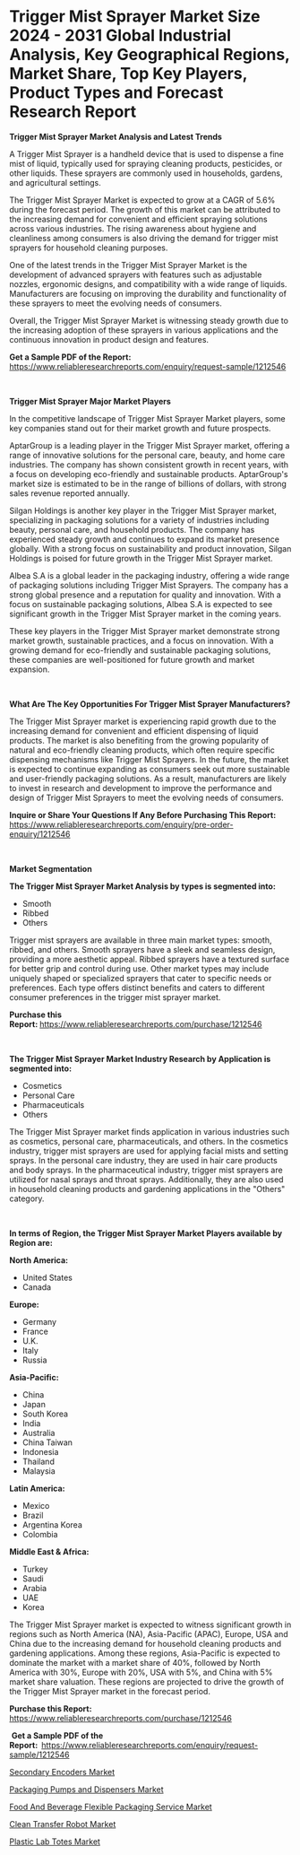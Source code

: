 <p><h1>Trigger Mist Sprayer Market Size 2024 - 2031 Global Industrial Analysis, Key Geographical Regions, Market Share, Top Key Players, Product Types and Forecast Research Report</h1></p><p><strong>Trigger Mist Sprayer Market Analysis and Latest Trends</strong></p>
<p><p>A Trigger Mist Sprayer is a handheld device that is used to dispense a fine mist of liquid, typically used for spraying cleaning products, pesticides, or other liquids. These sprayers are commonly used in households, gardens, and agricultural settings.</p><p>The Trigger Mist Sprayer Market is expected to grow at a CAGR of 5.6% during the forecast period. The growth of this market can be attributed to the increasing demand for convenient and efficient spraying solutions across various industries. The rising awareness about hygiene and cleanliness among consumers is also driving the demand for trigger mist sprayers for household cleaning purposes.</p><p>One of the latest trends in the Trigger Mist Sprayer Market is the development of advanced sprayers with features such as adjustable nozzles, ergonomic designs, and compatibility with a wide range of liquids. Manufacturers are focusing on improving the durability and functionality of these sprayers to meet the evolving needs of consumers.</p><p>Overall, the Trigger Mist Sprayer Market is witnessing steady growth due to the increasing adoption of these sprayers in various applications and the continuous innovation in product design and features.</p></p>
<p><strong>Get a Sample PDF of the Report:&nbsp;</strong> <a href="https://www.reliableresearchreports.com/enquiry/request-sample/1212546">https://www.reliableresearchreports.com/enquiry/request-sample/1212546</a></p>
<p>&nbsp;</p>
<p><strong>Trigger Mist Sprayer Major Market Players</strong></p>
<p><p>In the competitive landscape of Trigger Mist Sprayer Market players, some key companies stand out for their market growth and future prospects. </p><p>AptarGroup is a leading player in the Trigger Mist Sprayer market, offering a range of innovative solutions for the personal care, beauty, and home care industries. The company has shown consistent growth in recent years, with a focus on developing eco-friendly and sustainable products. AptarGroup's market size is estimated to be in the range of billions of dollars, with strong sales revenue reported annually. </p><p>Silgan Holdings is another key player in the Trigger Mist Sprayer market, specializing in packaging solutions for a variety of industries including beauty, personal care, and household products. The company has experienced steady growth and continues to expand its market presence globally. With a strong focus on sustainability and product innovation, Silgan Holdings is poised for future growth in the Trigger Mist Sprayer market. </p><p>Albea S.A is a global leader in the packaging industry, offering a wide range of packaging solutions including Trigger Mist Sprayers. The company has a strong global presence and a reputation for quality and innovation. With a focus on sustainable packaging solutions, Albea S.A is expected to see significant growth in the Trigger Mist Sprayer market in the coming years. </p><p>These key players in the Trigger Mist Sprayer market demonstrate strong market growth, sustainable practices, and a focus on innovation. With a growing demand for eco-friendly and sustainable packaging solutions, these companies are well-positioned for future growth and market expansion.</p></p>
<p>&nbsp;</p>
<p><strong>What Are The Key Opportunities For Trigger Mist Sprayer Manufacturers?</strong></p>
<p><p>The Trigger Mist Sprayer market is experiencing rapid growth due to the increasing demand for convenient and efficient dispensing of liquid products. The market is also benefiting from the growing popularity of natural and eco-friendly cleaning products, which often require specific dispensing mechanisms like Trigger Mist Sprayers. In the future, the market is expected to continue expanding as consumers seek out more sustainable and user-friendly packaging solutions. As a result, manufacturers are likely to invest in research and development to improve the performance and design of Trigger Mist Sprayers to meet the evolving needs of consumers.</p></p>
<p><strong>Inquire or Share Your Questions If Any Before Purchasing This Report:</strong> <a href="https://www.reliableresearchreports.com/enquiry/pre-order-enquiry/1212546">https://www.reliableresearchreports.com/enquiry/pre-order-enquiry/1212546</a></p>
<p>&nbsp;</p>
<p><strong>Market Segmentation</strong></p>
<p><strong>The Trigger Mist Sprayer Market Analysis by types is segmented into:</strong></p>
<p><ul><li>Smooth</li><li>Ribbed</li><li>Others</li></ul></p>
<p><p>Trigger mist sprayers are available in three main market types: smooth, ribbed, and others. Smooth sprayers have a sleek and seamless design, providing a more aesthetic appeal. Ribbed sprayers have a textured surface for better grip and control during use. Other market types may include uniquely shaped or specialized sprayers that cater to specific needs or preferences. Each type offers distinct benefits and caters to different consumer preferences in the trigger mist sprayer market.</p></p>
<p><strong>Purchase this Report:&nbsp;</strong><a href="https://www.reliableresearchreports.com/purchase/1212546">https://www.reliableresearchreports.com/purchase/1212546</a></p>
<p>&nbsp;</p>
<p><strong>The Trigger Mist Sprayer Market Industry Research by Application is segmented into:</strong></p>
<p><ul><li>Cosmetics</li><li>Personal Care</li><li>Pharmaceuticals</li><li>Others</li></ul></p>
<p><p>The Trigger Mist Sprayer market finds application in various industries such as cosmetics, personal care, pharmaceuticals, and others. In the cosmetics industry, trigger mist sprayers are used for applying facial mists and setting sprays. In the personal care industry, they are used in hair care products and body sprays. In the pharmaceutical industry, trigger mist sprayers are utilized for nasal sprays and throat sprays. Additionally, they are also used in household cleaning products and gardening applications in the "Others" category.</p></p>
<p>&nbsp;</p>
<p><strong>In terms of Region, the Trigger Mist Sprayer Market Players available by Region are:</strong></p>
<p>
    <p> <strong> North America: </strong>
        <ul>
            <li>United States</li>
            <li>Canada</li>
        </ul>
        </p> 
    <p> <strong> Europe: </strong>
        <ul>
            <li>Germany</li>
            <li>France</li>
            <li>U.K.</li>
            <li>Italy</li>
            <li>Russia</li>
        </ul>
        </p> 
    <p> <strong> Asia-Pacific: </strong>
        <ul>
            <li>China</li>
            <li>Japan</li>
            <li>South Korea</li>
            <li>India</li>
            <li>Australia</li>
            <li>China Taiwan</li>
            <li>Indonesia</li>
            <li>Thailand</li>
            <li>Malaysia</li>
        </ul>
        </p> 
    <p> <strong> Latin America: </strong>
        <ul>
            <li>Mexico</li>
            <li>Brazil</li>
            <li>Argentina Korea</li>
            <li>Colombia</li>
        </ul>
        </p> 
    <p> <strong> Middle East & Africa: </strong>
        <ul>
            <li>Turkey</li>
            <li>Saudi</li>
            <li>Arabia</li>
            <li>UAE</li>
            <li>Korea</li>
        </ul>
    </p>
    </p>
<p><p>The Trigger Mist Sprayer market is expected to witness significant growth in regions such as North America (NA), Asia-Pacific (APAC), Europe, USA and China due to the increasing demand for household cleaning products and gardening applications. Among these regions, Asia-Pacific is expected to dominate the market with a market share of 40%, followed by North America with 30%, Europe with 20%, USA with 5%, and China with 5% market share valuation. These regions are projected to drive the growth of the Trigger Mist Sprayer market in the forecast period.</p></p>
<p><strong>Purchase this Report: </strong><a href="https://www.reliableresearchreports.com/purchase/1212546">https://www.reliableresearchreports.com/purchase/1212546</a></p>
<p>&nbsp;<strong>Get a Sample PDF of the Report:&nbsp;&nbsp;</strong><a href="https://www.reliableresearchreports.com/enquiry/request-sample/1212546">https://www.reliableresearchreports.com/enquiry/request-sample/1212546</a></p>
<p><strong></strong></p>
<p><p><a href="https://issuu.com/reportprime-2/docs/secondary-encoders-market-size-2030.pptx">Secondary Encoders Market</a></p><p><a href="https://medium.com/@annaalexander40/packaging-pumps-and-dispensers-market-the-key-to-successful-business-strategy-forecast-till-2031-d9593989dfbc">Packaging Pumps and Dispensers Market</a></p><p><a href="https://medium.com/@annaalexander40/food-and-beverage-flexible-packaging-service-market-the-key-to-successful-business-strategy-7ab1e8eb77da">Food And Beverage Flexible Packaging Service Market</a></p><p><a href="https://issuu.com/reportprime-2/docs/clean-transfer-robot-market-size-2030.pptx">Clean Transfer Robot Market</a></p><p><a href="https://medium.com/@zoerees777/plastic-lab-totes-market-size-market-outlook-and-market-forecast-2024-to-2031-7e14c73e1671">Plastic Lab Totes Market</a></p></p>